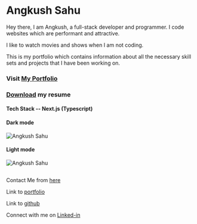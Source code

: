# Angkush Sahu

Hey there, I am Angkush, a full-stack developer and programmer. I code websites which are performant and attractive.

I like to watch movies and shows when I am not coding.

This is my portfolio which contains information about all the necessary skill sets and projects that I have been working on.

### Visit [My Portfolio](https://angkush.vercel.app)

### [Download](https://drive.google.com/file/d/10sPB1KvlbEG0QWgZqcdCgODKqZj5J7WV/view?usp=sharing) my resume

#### Tech Stack -- Next.js (Typescript)

#### Dark mode

![Angkush Sahu](https://res.cloudinary.com/dvhucdquc/image/upload/v1659131130/portfolio_wallpaper/dark_kjeh2i.png)

#### Light mode

![Angkush Sahu](https://res.cloudinary.com/dvhucdquc/image/upload/v1659131145/portfolio_wallpaper/light_x4fv5z.png)

##

Contact Me from [here](https://angkush.vercel.app/contact)

Link to [portfolio](https://angkush.vercel.app)

Link to [github](https://github.com/angkushsahu)

Connect with me on [Linked-in](https://www.linkedin.com/in/angkush-sahu-0409311bb/)
